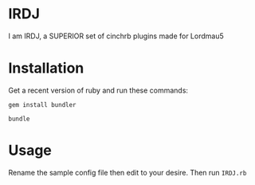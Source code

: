 IRDJ
====
I am IRDJ, a SUPERIOR set of cinchrb plugins made for Lordmau5

Installation
============
Get a recent version of ruby and run these commands:

`gem install bundler`

`bundle`

Usage
=====
Rename the sample config file then edit to your desire. Then run `IRDJ.rb`
